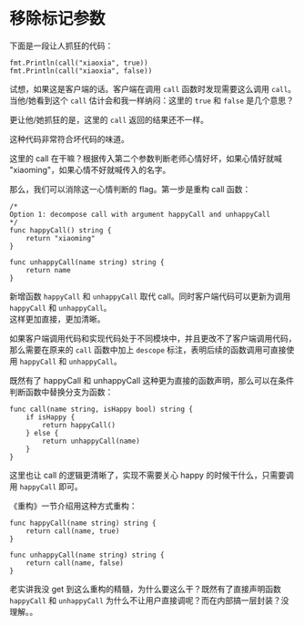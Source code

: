 # 移除标记参数

下面是一段让人抓狂的代码：
```
fmt.Println(call("xiaoxia", true))
fmt.Println(call("xiaoxia", false))
```

试想，如果这是客户端的话。客户端在调用 `call` 函数时发现需要这么调用 `call`。当他/她看到这个 `call` 估计会和我一样纳闷：这里的 `true` 和 `false` 是几个意思？

更让他/她抓狂的是，这里的 `call` 返回的结果还不一样。

这种代码非常符合坏代码的味道。

这里的 call 在干嘛？根据传入第二个参数判断老师心情好坏，如果心情好就喊 "xiaoming"，如果心情不好就喊传入的名字。

那么，我们可以消除这一心情判断的 flag。第一步是重构 call 函数：
```
/*
Option 1: decompose call with argument happyCall and unhappyCall
*/
func happyCall() string {
	return "xiaoming"
}

func unhappyCall(name string) string {
	return name
}
```

新增函数 `happyCall` 和 `unhappyCall` 取代 call。同时客户端代码可以更新为调用 `happyCall` 和 `unhappyCall`。  
这样更加直接，更加清晰。

如果客户端调用代码和实现代码处于不同模块中，并且更改不了客户端调用代码，那么需要在原来的 `call` 函数中加上 `descope` 标注，表明后续的函数调用可直接使用 `happyCall` 和 `unhappyCall`。

既然有了 happyCall 和 unhappyCall 这种更为直接的函数声明，那么可以在条件判断函数中替换分支为函数：
```
func call(name string, isHappy bool) string {
	if isHappy {
		return happyCall()
	} else {
		return unhappyCall(name)
	}
}
```

这里也让 call 的逻辑更清晰了，实现不需要关心 happy 的时候干什么，只需要调用 `happyCall` 即可。

《重构》一节介绍用这种方式重构：
```
func happyCall(name string) string {
    return call(name, true)
}

func unhappyCall(name string) string {
    return call(name, false)
}
```

老实讲我没 get 到这么重构的精髓，为什么要这么干？既然有了直接声明函数 `happyCall` 和 `unhappyCall` 为什么不让用户直接调呢？而在内部搞一层封装？没理解。。
